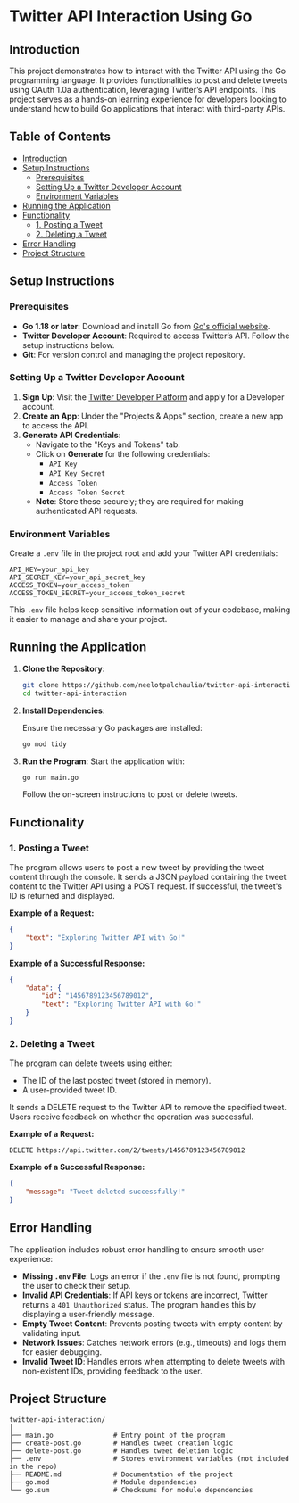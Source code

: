 # Twitter API Interaction Using Go

## Introduction

This project demonstrates how to interact with the Twitter API using the Go programming language. It provides functionalities to post and delete tweets using OAuth 1.0a authentication, leveraging Twitter’s API endpoints. This project serves as a hands-on learning experience for developers looking to understand how to build Go applications that interact with third-party APIs. 

## Table of Contents
- [Introduction](#introduction)
- [Setup Instructions](#setup-instructions)
  - [Prerequisites](#prerequisites)
  - [Setting Up a Twitter Developer Account](#setting-up-a-twitter-developer-account)
  - [Environment Variables](#environment-variables)
- [Running the Application](#running-the-application)
- [Functionality](#functionality)
  - [1. Posting a Tweet](#1-posting-a-tweet)
  - [2. Deleting a Tweet](#2-deleting-a-tweet)
- [Error Handling](#error-handling)
- [Project Structure](#project-structure)

## Setup Instructions

### Prerequisites
- **Go 1.18 or later**: Download and install Go from [Go's official website](https://go.dev/doc/install).
- **Twitter Developer Account**: Required to access Twitter’s API. Follow the setup instructions below.
- **Git**: For version control and managing the project repository.

### Setting Up a Twitter Developer Account
1. **Sign Up**: Visit the [Twitter Developer Platform](https://developer.twitter.com) and apply for a Developer account.
2. **Create an App**: Under the "Projects & Apps" section, create a new app to access the API.
3. **Generate API Credentials**:
   - Navigate to the "Keys and Tokens" tab.
   - Click on **Generate** for the following credentials:
     - `API Key`
     - `API Key Secret`
     - `Access Token`
     - `Access Token Secret`
   - **Note**: Store these securely; they are required for making authenticated API requests.

### Environment Variables
Create a `.env` file in the project root and add your Twitter API credentials:

```plaintext
API_KEY=your_api_key
API_SECRET_KEY=your_api_secret_key
ACCESS_TOKEN=your_access_token
ACCESS_TOKEN_SECRET=your_access_token_secret
```

This `.env` file helps keep sensitive information out of your codebase, making it easier to manage and share your project.

## Running the Application

1. **Clone the Repository**:
   
   ```bash
   git clone https://github.com/neelotpalchaulia/twitter-api-interaction.git
   cd twitter-api-interaction
   ```

2. **Install Dependencies**:

   Ensure the necessary Go packages are installed:
   ```bash
   go mod tidy
   ```

3. **Run the Program**:
   Start the application with:
   ```bash
   go run main.go
   ```

   Follow the on-screen instructions to post or delete tweets.

## Functionality

### 1. Posting a Tweet
The program allows users to post a new tweet by providing the tweet content through the console. It sends a JSON payload containing the tweet content to the Twitter API using a POST request. If successful, the tweet's ID is returned and displayed.

**Example of a Request:**

```json
{
    "text": "Exploring Twitter API with Go!"
}
```

**Example of a Successful Response:**

```json
{
    "data": {
        "id": "1456789123456789012",
        "text": "Exploring Twitter API with Go!"
    }
}
```

### 2. Deleting a Tweet
The program can delete tweets using either:
- The ID of the last posted tweet (stored in memory).
- A user-provided tweet ID.

It sends a DELETE request to the Twitter API to remove the specified tweet. Users receive feedback on whether the operation was successful.

**Example of a Request:**
```http
DELETE https://api.twitter.com/2/tweets/1456789123456789012
```

**Example of a Successful Response:**
```json
{
    "message": "Tweet deleted successfully!"
}
```

## Error Handling
The application includes robust error handling to ensure smooth user experience:
- **Missing `.env` File**: Logs an error if the `.env` file is not found, prompting the user to check their setup.
- **Invalid API Credentials**: If API keys or tokens are incorrect, Twitter returns a `401 Unauthorized` status. The program handles this by displaying a user-friendly message.
- **Empty Tweet Content**: Prevents posting tweets with empty content by validating input.
- **Network Issues**: Catches network errors (e.g., timeouts) and logs them for easier debugging.
- **Invalid Tweet ID**: Handles errors when attempting to delete tweets with non-existent IDs, providing feedback to the user.

## Project Structure
```
twitter-api-interaction/
│
├── main.go               # Entry point of the program
├── create-post.go        # Handles tweet creation logic
├── delete-post.go        # Handles tweet deletion logic
├── .env                  # Stores environment variables (not included in the repo)
├── README.md             # Documentation of the project
├── go.mod                # Module dependencies
└── go.sum                # Checksums for module dependencies
```


